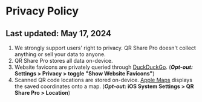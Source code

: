 # Privacy Policy

## Last updated: May 17, 2024

1. We strongly support users' right to privacy. QR Share Pro doesn't collect anything or sell your data to anyone.
2. QR Share Pro stores all data on-device.
3. Website favicons are privately queried through [DuckDuckGo](https://duckduckgo.com/privacy). (**_Opt-out:_ Settings > Privacy > toggle "Show Website Favicons"**)
4. Scanned QR code locations are stored on-device. [Apple Maps](https://apple.com/legal/privacy) displays the saved coordinates onto a map. (**_Opt-out:_ iOS System Settings > QR Share Pro > Location**)
